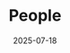 ---
title: People
date: 2025-07-18
resources:
  - src: IMG_4947.jpg
  - src: IMG_4946.jpg
  - src: IMG_4944.jpg
    params:
      cover: true 
  - src: IMG_4942.JPG

---